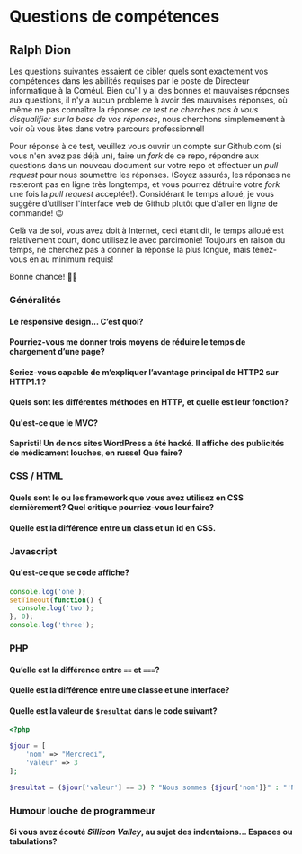 # Questions de compétences

## Ralph Dion

Les questions suivantes essaient de cibler quels sont exactement vos compétences dans les abilités requises par le poste de Directeur informatique à la Coméul. Bien qu'il y ai des bonnes et mauvaises réponses aux questions, il n'y a aucun problème à avoir des mauvaises réponses, où même ne pas connaître la réponse: _ce test ne cherches pas à vous disqualifier sur la base de vos réponses_, nous cherchons simplemement à voir où vous êtes dans votre parcours professionnel!

Pour réponse à ce test, veuillez vous ouvrir un compte sur Github.com (si vous n'en avez pas déjà un), faire un *fork* de ce repo, répondre aux questions dans un nouveau document sur votre repo et effectuer un *pull request* pour nous soumettre les réponses. (Soyez assurés, les réponses ne resteront pas en ligne très longtemps, et vous pourrez détruire votre *fork* une fois la *pull request* acceptée!). Considérant le temps alloué, je vous suggère d'utiliser l'interface web de Github plutôt que d'aller en ligne de commande! 😉

Celà va de soi, vous avez doit à Internet, ceci étant dit, le temps alloué est relativement court, donc utilisez le avec parcimonie! Toujours en raison du temps, ne cherchez pas à donner la réponse la plus longue, mais tenez-vous en au minimum requis!

Bonne chance! 💪🔥

### Généralités

#### Le responsive design… C’est quoi?

#### Pourriez-vous me donner trois moyens de réduire le temps de chargement d’une page?

#### Seriez-vous capable de m’expliquer l’avantage principal de HTTP2 sur HTTP1.1 ?

#### Quels sont les différentes méthodes en HTTP, et quelle est leur fonction?

#### Qu'est-ce que le MVC?

#### Sapristi! Un de nos sites WordPress a été hacké. Il affiche des publicités de médicament louches, en russe! Que faire?

### CSS / HTML

#### Quels sont le ou les framework que vous avez utilisez en CSS dernièrement? Quel critique pourriez-vous leur faire?

#### Quelle est la différence entre un class et un id en CSS.

### Javascript

#### Qu'est-ce que se code affiche?

```javascript
console.log('one');
setTimeout(function() {
  console.log('two');
}, 0);
console.log('three');
```

### PHP

#### Qu’elle est la différence entre `==` et `===`?

#### Quelle est la différence entre une classe et une interface?

#### Quelle est la valeur de `$resultat` dans le code suivant?

```php
<?php

$jour = [
	'nom' => "Mercredi",
	'valeur' => 3
];

$resultat = ($jour['valeur'] == 3) ? "Nous sommes {$jour['nom']}" : "'Nous ne sommes pas {$jour['nom']}";
```

### Humour louche de programmeur

#### Si vous avez écouté *Sillicon Valley*, au sujet des indentaions... Espaces ou tabulations?
